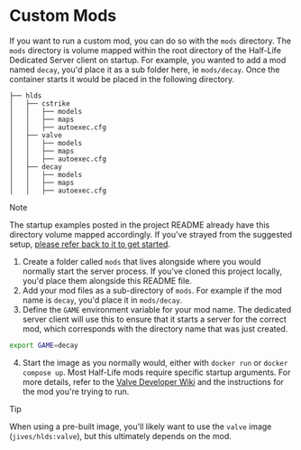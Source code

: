 # Custom Mods

If you want to run a custom mod, you can do so with the `mods` directory. The `mods` directory is volume mapped within the root directory of the Half-Life Dedicated Server client on startup. For example, you wanted to add a mod named `decay`, you'd place it as a sub folder here, ie `mods/decay`. Once the container starts it would be placed in the following directory.

```
├── hlds
│   ├── cstrike
│   │   ├── models
│   │   ├── maps
│   │   ├── autoexec.cfg
│   ├── valve
│   │   ├── models
│   │   ├── maps
│   │   ├── autoexec.cfg
│   ├── decay
│   │   ├── models
│   │   ├── maps
│   │   ├── autoexec.cfg
```

> [!NOTE]  
> The startup examples posted in the project README already have this directory volume mapped accordingly. If you've strayed from the suggested setup, [please refer back to it to get started](../README.md).

1. Create a folder called `mods` that lives alongside where you would normally start the server process. If you've cloned this project locally, you'd place them alongside this README file.
2. Add your mod files as a sub-directory of `mods`. For example if the mod name is `decay`, you'd place it in `mods/decay`.
3. Define the `GAME` environment variable for your mod name. The dedicated server client will use this to ensure that it starts a server for the correct mod, which corresponds with the directory name that was just created.

```bash
export GAME=decay
```

4. Start the image as you normally would, either with `docker run` or `docker compose up`. Most Half-Life mods require specific startup arguments. For more details, refer to the [Valve Developer Wiki](https://developer.valvesoftware.com/wiki/Half-Life_Dedicated_Server) and the instructions for the mod you're trying to run.

> [!TIP]  
> When using a pre-built image, you'll likely want to use the `valve` image (`jives/hlds:valve`), but this ultimately depends on the mod.
